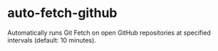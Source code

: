 # auto-fetch-github
Automatically runs Git Fetch on open GitHub repositories at specified intervals (default: 10 minutes).
